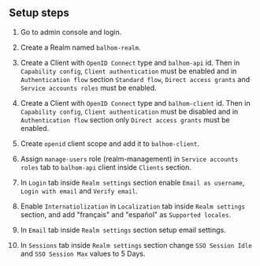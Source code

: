 ## Setup steps

1. Go to admin console and login.

2. Create a Realm named `balhom-realm`.

3. Create a Client with `OpenID Connect` type and `balhom-api` id. Then in `Capability config`, `Client authentication` must be enabled and in `Authentication flow` section `Standard flow`, `Direct access grants` and `Service accounts roles` must be enabled.

4. Create a Client with `OpenID Connect` type and `balhom-client` id. Then in `Capability config`, `Client authentication` must be disabled and in `Authentication flow` section only `Direct access grants` must be enabled.

5. Create `openid` client scope and add it to `balhom-client`.

6. Assign `manage-users` role (realm-management) in `Service accounts roles` tab to `balhom-api` client inside `Clients` section. 

7. In `Login` tab inside `Realm settings` section enable `Email as username`, `Login with email` and `Verify email`.

8. Enable `Internatiolization` in `Localization` tab inside `Realm settings` section, and add "français" and "español" as `Supported locales`.

9. In `Email` tab inside `Realm settings` section setup email settings.

10. In `Sessions` tab inside `Realm settings` section change `SSO Session Idle` and `SSO Session Max` values to 5 Days.
